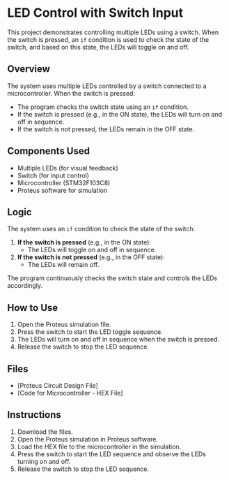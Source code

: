 # LED Control with Switch Input

This project demonstrates controlling multiple LEDs using a switch. When the switch is pressed, an `if` condition is used to check the state of the switch, and based on this state, the LEDs will toggle on and off.

## Overview

The system uses multiple LEDs controlled by a switch connected to a microcontroller. When the switch is pressed:
- The program checks the switch state using an `if` condition.
- If the switch is pressed (e.g., in the ON state), the LEDs will turn on and off in sequence.
- If the switch is not pressed, the LEDs remain in the OFF state.

## Components Used

- Multiple LEDs (for visual feedback)
- Switch (for input control)
- Microcontroller (STM32F103C8)
- Proteus software for simulation

## Logic

The system uses an `if` condition to check the state of the switch:
1. **If the switch is pressed** (e.g., in the ON state):
   - The LEDs will toggle on and off in sequence.
2. **If the switch is not pressed** (e.g., in the OFF state):
   - The LEDs will remain off.

The program continuously checks the switch state and controls the LEDs accordingly.

## How to Use

1. Open the Proteus simulation file.
2. Press the switch to start the LED toggle sequence.
3. The LEDs will turn on and off in sequence when the switch is pressed.
4. Release the switch to stop the LED sequence.

## Files

- [Proteus Circuit Design File]
- [Code for Microcontroller - HEX File]

## Instructions

1. Download the files.
2. Open the Proteus simulation in Proteus software.
3. Load the HEX file to the microcontroller in the simulation.
4. Press the switch to start the LED sequence and observe the LEDs turning on and off.
5. Release the switch to stop the LED sequence.

